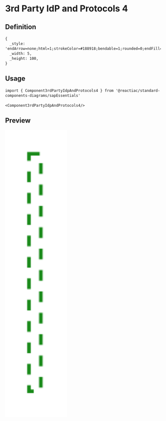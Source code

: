 # 3rd Party IdP and Protocols 4

## Definition

```
{
  _style: 'endArrow=none;html=1;strokeColor=#188918;bendable=1;rounded=0;endFill=0;endSize=3;strokeWidth=1.5;dashed=1;sourcePerimeterSpacing=0;targetPerimeterSpacing=10;',
  _width: 5,
  _height: 100,
}
```

## Usage

```
import { Component3rdPartyIdpAndProtocols4 } from '@reactiac/standard-components-diagrams/sapEssentials'

<Component3rdPartyIdpAndProtocols4/>
```

## Preview

<img src="./component-3rd-party-idp-and-protocols-4.png" width="200"/>
